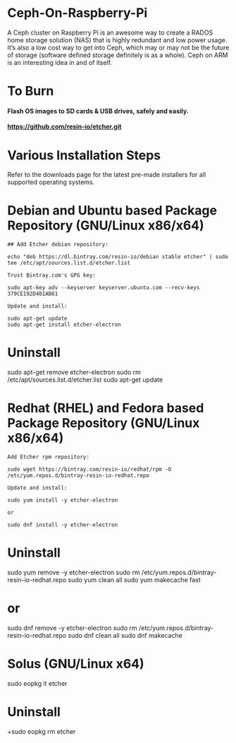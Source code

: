 # Ceph-On-Raspberry-Pi
A Ceph cluster on Raspberry Pi is an awesome way to create a RADOS home storage solution (NAS) that is highly redundant and low power usage. It’s also a low cost way to get into Ceph, which may or may not be the future of storage (software defined storage definitely is as a whole). Ceph on ARM is an interesting idea in and of itself. 


# To Burn
#### Flash OS images to SD cards & USB drives, safely and easily.

**https://github.com/resin-io/etcher.git**

# Various Installation Steps

Refer to the downloads page for the latest pre-made installers for all supported operating systems.
# Debian and Ubuntu based Package Repository (GNU/Linux x86/x64)

    ## Add Etcher debian repository:

    echo "deb https://dl.bintray.com/resin-io/debian stable etcher" | sudo tee /etc/apt/sources.list.d/etcher.list

    Trust Bintray.com's GPG key:

    sudo apt-key adv --keyserver keyserver.ubuntu.com --recv-keys 379CE192D401AB61

    Update and install:

    sudo apt-get update
    sudo apt-get install etcher-electron

# Uninstall

sudo apt-get remove etcher-electron
sudo rm /etc/apt/sources.list.d/etcher.list
sudo apt-get update

# Redhat (RHEL) and Fedora based Package Repository (GNU/Linux x86/x64)

    Add Etcher rpm repository:

    sudo wget https://bintray.com/resin-io/redhat/rpm -O /etc/yum.repos.d/bintray-resin-io-redhat.repo

    Update and install:

    sudo yum install -y etcher-electron

    or

    sudo dnf install -y etcher-electron

# Uninstall

sudo yum remove -y etcher-electron
sudo rm /etc/yum.repos.d/bintray-resin-io-redhat.repo
sudo yum clean all
sudo yum makecache fast

# or

sudo dnf remove -y etcher-electron
sudo rm /etc/yum.repos.d/bintray-resin-io-redhat.repo
sudo dnf clean all
sudo dnf makecache

# Solus (GNU/Linux x64)

sudo eopkg it etcher

# Uninstall

+sudo eopkg rm etcher
